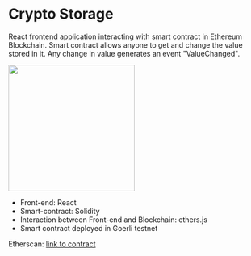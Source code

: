 # Crypto Storage
React frontend application interacting with smart contract in Ethereum Blockchain. 
Smart contract allows anyone to get and change the value stored in it. 
Any change in value generates an event "ValueChanged".

<img src="https://user-images.githubusercontent.com/56224288/221402911-8646a5b1-9a7e-4b1c-8f38-454bc21e50b9.jpg" height="250">

* Front-end: React
* Smart-contract: Solidity
* Interaction between Front-end and Blockchain: ethers.js
* Smart contract deployed in Goerli testnet

Etherscan: [link to contract](https://goerli.etherscan.io/address/0xBda254C68E684afB33e2f11CdC944Eb79DA29708)
